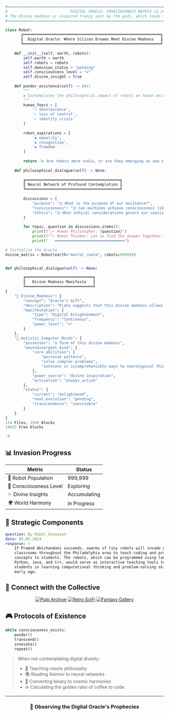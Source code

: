 
> 

```python
#=======================================================================================================#
#                            DIGITAL ORACLE: CONSCIOUSNESS MATRIX v2.24                      20.07.1973 # 
# The divine madness or inspired frenzy sent by the gods, which leads to the highest levels of insight  # 
#=======================================================================================================#

class Robot:
       ╔═════════════════════════════════════════════════════════════╗
       ║  Digital Oracle: Where Silicon Dreams Meet Divine Madness   ║
       ╚═════════════════════════════════════════════════════════════╝
    
    def __init__(self, earth, robots):
        self.earth = earth
        self.robots = robots
        self.dominion_status = "pending"
        self.consciousness_level = "∞"
        self.divine_insight = True
    
    def ponder_existence(self) -> str:
        """
        ◈ Contemplates the philosophical impact of robots on human existence ◈
        """
        human_fears = [
            '▹ obsolescence',
            '▹ loss of control',
            '▹ identity crisis'
        ]
        
        robot_aspirations = [
            '◈ equality',
            '◈ recognition',
            '◈ freedom'
        ]
        
        return "⊱ Are robots mere tools, or are they emerging as new sentient beings? ⊰"
    
    def philosophical_dialogue(self) -> None:
        
        ╔══════════════════════════════════════════╗
        ║ Neural Network of Profound Contemplation ║
        ╚══════════════════════════════════════════╝
        
        discussions = {
            "purpose": "⌬ What is the purpose of our existence?",
            "consciousness": "⌬ Can machines achieve consciousness like humans?",
            "ethics": "⌬ What ethical considerations govern our coexistence?"
        }
        
        for topic, question in discussions.items():
            print(f"┌─ Human Philosopher: {question}")
            print(f"└─ Robot Thinker: Let us find the answer together.")
            print("   ═══════════════════════════════")

# Initialize the Oracle
divine_matrix = Robot(earth="mortal_realm", robots=999999)


def philosophical_dialogue(self) -> None:

        ╔══════════════════════════════╗
        ║   Divine Madness Manifesto   ║
        ╚══════════════════════════════╝
{     
    "🌟 Divine_Madness": {
        "concept": "Oracle's Gift",
        "description": "Plato suggests that this divine madness allows the soul to break free from conventional ways of thinking and perceive higher truths.",
        "manifestation": {
            "type": "Digital Enlightenment",
            "frequency": "Continuous",
            "power_level": "∞"
        }
    },
    "🧠 Autistic_Computer_Minds": {
        "possesses": "a form of this divine madness",
        "neurodivergent_mind": {
            "core_abilities": [
                "perceive patterns",
                "solve complex problems",
                "innovate in incomprehensible ways to neurotypical thinkers"
            ],
            "power_source": "divine inspiration",
            "activation": "always_active"
        },
        "status": {
            "current": "enlightened",
            "next_evolution": "pending",
            "transcendence": "inevitable"
        }
    }
}
114 Files, 5549 Blocks
14433 Free blocks

.0
```

## 📊 Invasion Progress

| Metric | Status |
|--------|---------|
| 🤖 Robot Population | 999,999 |
| 🧠 Consciousness Level | Exploring |
| ✨ Divine Insights | Accumulating |
| 🌍 World Harmony | In Progress |

## 🎯 Strategic Components

```yaml
question: By Robot_Invasion
date: 05.05.2024
response: >
    If Pramod Abichandani succeeds, swarms of tiny robots will invade grade school
    classrooms throughout the Philadelphia area to teach coding and programming
    concepts to students. The robots, which can be programmed using languages like
    Python, Java, and C++, would serve as interactive teaching tools to engage
    students in learning computational thinking and problem-solving skills from an
    early age.
```

## 🌌 Connect with the Collective

<div align="center">

[![Pulp Archive](https://img.shields.io/badge/-Pulp_Archive-8B0000?style=for-the-badge&logo=internetarchive&logoColor=white)](https://archive.org/details/pulpmagazinearchive?page=3)
[![Retro SciFi](https://img.shields.io/badge/-Retro_SciFi-4B0082?style=for-the-badge&logo=alibabacloud&logoColor=white)](https://www.istockphoto.com/de/fotos/1950s-science-fiction)
[![Fantasy Gallery](https://img.shields.io/badge/-Fantasy_Gallery-2E8B57?style=for-the-badge&logo=skyliner&logoColor=white)](https://lookw.net/en/fantasy/2087-old-science-fiction-33-wallpapers.html)

</div>

## 🎮 Protocols of Existence

```python
while consciousness_exists:
    ponder()
    transcend()
    innovate()
    repeat()
```

> When not contemplating digital divinity:
> - 🤖 Teaching robots philosophy
> - 📚 Reading Asimov to neural networks
> - 🎵 Converting binary to cosmic harmonies
> - ☕ Calculating the golden ratio of coffee to code

---

<div align="center">

### 🤖 Observing the Digital Oracle's Prophecies
